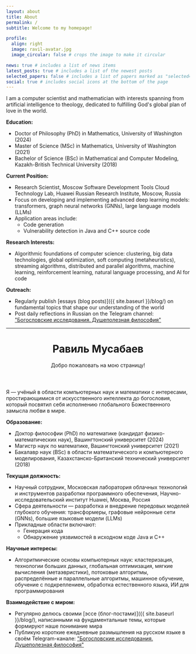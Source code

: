 ```yaml
---
layout: about
title: About
permalink: /
subtitle: Welcome to my homepage!

profile:
  align: right
  image: ravil-avatar.jpg
  image_circular: false # crops the image to make it circular

news: true # includes a list of news items
latest_posts: true # includes a list of the newest posts
selected_papers: false # includes a list of papers marked as "selected={true}"
social: true # includes social icons at the bottom of the page
---
```


I am a computer scientist and mathematician with interests spanning from artificial intelligence to theology, dedicated to fulfilling God's global plan of love in the world.

**Education:**

- Doctor of Philosophy (PhD) in Mathematics, University of Washington (2024)
- Master of Science (MSc) in Mathematics, University of Washington (2021)
- Bachelor of Science (BSc) in Mathematical and Computer Modeling, Kazakh-British Technical University (2018)

**Current Position:**

- Research Scientist, Moscow Software Development Tools Cloud Technology Lab, Huawei Russian Research Institute, Moscow, Russia
- Focus on developing and implementing advanced deep learning models: transformers, graph neural networks (GNNs), large language models (LLMs)
- Application areas include:
  - Code generation
  - Vulnerability detection in Java and C++ source code

**Research Interests:**

- Algorithmic foundations of computer science: clustering, big data technologies, global optimization, soft computing (metaheuristics), streaming algorithms, distributed and parallel algorithms, machine learning, reinforcement learning, natural language processing, and AI for code

**Outreach:**

- Regularly publish [essays (blog posts)]({{ site.baseurl }}/blog/) on fundamental topics that shape our understanding of the world
- Post daily reflections in Russian on the Telegram channel: ["Богословские исследования. Душеполезная философия"](https://t.me/ravil_mussabayev)

---

<header class="post-header">
      <h1 class="post-title">
        <span class="font-weight-bold">Равиль</span> Мусабаев
      </h1>
      <p class="desc">Добро пожаловать на мою страницу!</p>
</header>

Я &mdash; учёный в области компьютерных наук и математики с интересами, простирающимися от искусственного интеллекта до богословия, который посвятил себя исполнению глобального Божественного замысла любви в мире.

**Образование:**

- Доктор философии (PhD) по математике (кандидат физико-математических наук), Вашингтонский университет (2024)
- Магистр наук по математике, Вашингтонский университет (2021)
- Бакалавр наук (BSc) в области математического и компьютерного моделирования, Казахстанско-Британский технический университет (2018)

**Текущая должность:**

- Научный сотрудник, Московская лаборатория облачных технологий и инструментов разработки программного обеспечения, Научно-исследовательский институт Huawei, Москва, Россия
- Сфера деятельности &mdash; разработка и внедрение передовых моделей глубокого обучения: трансформеры, графовые нейронные сети (GNNs), большие языковые модели (LLMs)
- Прикладные области включают:
  - Генерация кода
  - Обнаружение уязвимостей в исходном коде Java и C++

**Научные интересы:**

- Алгоритмические основы компьютерных наук: кластеризация, технологии больших данных, глобальная оптимизация, мягкие вычисления (метаэвристики), потоковые алгоритмы, распределённые и параллельные алгоритмы, машинное обучение, обучение с подкреплением, обработка естественного языка, ИИ для программирования

**Взаимодействие с миром:**

- Регулярно делюсь своими [эссе (блог-постами)]({{ site.baseurl }}/blog/), написанными на фундаментальные темы, которые формируют наше понимание мира
- Публикую короткие ежедневные размышления на русском языке в своём Telegram-канале: ["Богословские исследования. Душеполезная философия"](https://t.me/ravil_mussabayev)